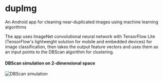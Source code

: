 # dupImg
An Android app for cleaning near-duplicated images using machine learning algorithms

The app uses ImageNet convolutional neural network with TensorFlow Lite (TensorFlow's lightweight solution for mobile and embedded devices) for image classification, then takes the output feature vectors and uses them as an input points to the DBScan algorithm for clustering.

#### DBScan simulation on 2-dimensional space

![DBScan simulation](https://media.giphy.com/media/OVJBPIB6oL3a0/giphy.gif)
